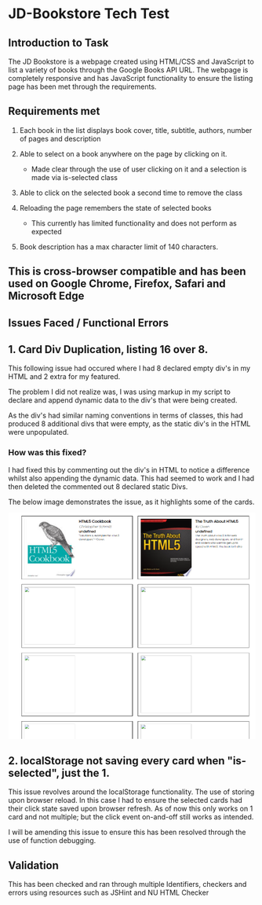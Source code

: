 # JD-Bookstore Tech Test

## Introduction to Task

The JD Bookstore is a webpage created using HTML/CSS and JavaScript to list a variety of books through the Google Books API URL.
The webpage is completely responsive and has JavaScript functionality to ensure the listing page has been met through the requirements.

## Requirements met

1) Each book in the list displays book cover, title, subtitle, authors, number of pages and description

2) Able to select on a book anywhere on the page by clicking on it.
    - Made clear through the use of user clicking on it and a selection is made via is-selected class

3) Able to click on the selected book a second time to remove the class

4) Reloading the page remembers the state of selected books
    - This currently has limited functionality and does not perform as expected

5) Book description has a max character limit of 140 characters.

## This is cross-browser compatible and has been used on Google Chrome, Firefox, Safari and Microsoft Edge

## Issues Faced / Functional Errors

## 1. Card Div Duplication, listing 16 over 8.

This following issue had occured where I had 8 declared empty div's in my HTML and 2 extra for my featured.

The problem I did not realize was, I was using markup in my script to declare and append dynamic data to the div's that were being created. 

As the div's had similar naming conventions in terms of classes, this had produced 8 additional divs that were empty, as the static div's in the HTML were unpopulated.

### How was this fixed?

I had fixed this by commenting out the div's in HTML to notice a difference whilst also appending the dynamic data. This had seemed to work and I had then deleted the commented out 8 declared static Divs.

The below image demonstrates the issue, as it highlights some of the cards.

![alt text](/documentation/duplicate-error.png)

## 2. localStorage not saving every card when "is-selected", just the 1.

This issue revolves around the localStorage functionality. The use of storing upon browser reload. In this case I had to ensure the selected cards had their click state saved upon browser refresh. As of now this only works on 1 card and not multiple; but the click event on-and-off still works as intended.

I will be amending this issue to ensure this has been resolved through the use of function debugging.

## Validation

This has been checked and ran through multiple Identifiers, checkers and errors using resources such as JSHint and NU HTML Checker